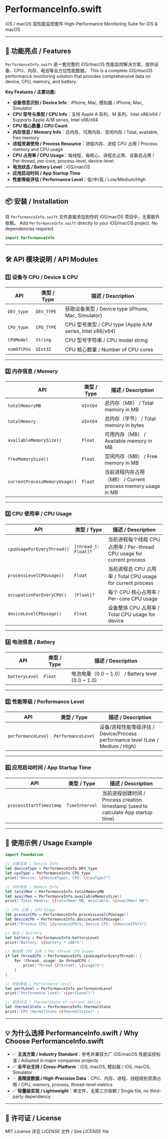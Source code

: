 # PerformanceInfo.swift

iOS / macOS 高性能监控套件
High-Performance Monitoring Suite for iOS & macOS

---

## 🌟 功能亮点 / Features

`PerformanceInfo.swift` 是一套完整的 iOS/macOS 性能监控解决方案，提供设备、CPU、内存、电池等全方位性能数据。
This is a complete iOS/macOS performance monitoring solution that provides comprehensive data on device, CPU, memory, and battery.

**Key Features / 主要功能:**

* **设备信息识别 / Device Info**：iPhone, Mac, 模拟器 / iPhone, Mac, Simulator
* **CPU 型号与类型 / CPU Info**：支持 Apple A 系列、M 系列、Intel x86/x64 / Supports Apple A/M series, Intel x86/x64
* **CPU 核心数量 / CPU Count**
* **内存信息 / Memory Info**：总内存、可用内存、空闲内存 / Total, available, free memory
* **进程资源使用 / Process Resource**：进程内存、进程 CPU 占用 / Process memory and CPU usage
* **CPU 占用率 / CPU Usage**：每线程、每核心、进程总占用、设备总占用 / Per-thread, per-core, process-level, device-level
* **电池状态 / Battery Level**：iOS/macOS
* **应用启动时间 / App Startup Time**
* **性能等级评估 / Performance Level**：低/中/高 / Low/Medium/High

---

## 📦 安装 / Installation

将 `PerformanceInfo.swift` 文件直接添加到你的 iOS/macOS 项目中，无需额外依赖。
Add `PerformanceInfo.swift` directly to your iOS/macOS project. No dependencies required.

```swift
import PerformanceInfo
```

---

## 🛠️ API 模块说明 / API Modules

### 1️⃣ 设备与 CPU / Device & CPU

| API         | 类型 / Type  | 描述 / Description                                      |
| ----------- | ---------- | ----------------------------------------------------- |
| `DEV_type`  | `DEV_TYPE` | 获取设备类型 / Device type (iPhone, Mac, Simulator)         |
| `CPU_type`  | `CPU_TYPE` | CPU 型号类型 / CPU type (Apple A/M series, Intel x86/x64) |
| `CPUModel`  | `String`   | CPU 型号字符串 / CPU model string                          |
| `numOfCPUs` | `UInt32`   | CPU 核心数量 / Number of CPU cores                        |

---

### 2️⃣ 内存信息 / Memory

| API                           | 类型 / Type | 描述 / Description                                  |
| ----------------------------- | --------- | ------------------------------------------------- |
| `totalMemoryMB`               | `UInt64`  | 总内存（MB） / Total memory in MB                      |
| `totalMemory`                 | `UInt64`  | 总内存（字节） / Total memory in bytes                   |
| `availableMemorySize()`       | `Float`   | 可用内存（MB） / Available memory in MB                 |
| `freeMemorySize()`            | `Float`   | 空闲内存（MB） / Free memory in MB                      |
| `currentProcessMemoryUsage()` | `Float`   | 当前进程内存占用（MB） / Current process memory usage in MB |

---

### 3️⃣ CPU 使用率 / CPU Usage

| API                        | 类型 / Type            | 描述 / Description                                            |
| -------------------------- | -------------------- | ----------------------------------------------------------- |
| `cpuUsageForEveryThread()` | `[thread_t: Float]?` | 当前进程每个线程 CPU 占用率 / Per-thread CPU usage for current process |
| `processLevelCPUusage()`   | `Float`              | 当前进程总 CPU 占用率 / Total CPU usage for current process         |
| `occupationForEveryCPU()`  | `[Float]?`           | 每个 CPU 核心占用率 / Per-core CPU usage                           |
| `deviceLevelCPUusage()`    | `Float`              | 设备整体 CPU 占用率 / Total CPU usage for device                   |

---

### 4️⃣ 电池信息 / Battery

| API            | 类型 / Type | 描述 / Description                            |
| -------------- | --------- | ------------------------------------------- |
| `batteryLevel` | `Float`   | 电池电量（0.0 ~ 1.0） / Battery level (0.0 ~ 1.0) |

---

### 5️⃣ 性能等级 / Performance Level

| API                | 类型 / Type          | 描述 / Description                                                     |
| ------------------ | ------------------ | -------------------------------------------------------------------- |
| `performanceLevel` | `PerformanceLevel` | 设备/进程性能等级评估 / Device/Process performance level (Low / Medium / High) |

---

### 6️⃣ 应用启动时间 / App Startup Time

| API                     | 类型 / Type      | 描述 / Description                                                           |
| ----------------------- | -------------- | -------------------------------------------------------------------------- |
| `processStartTimestamp` | `TimeInterval` | 当前进程创建时间 / Process creation timestamp (used to calculate App startup time) |

---

## 🚀 使用示例 / Usage Example

```swift
import Foundation

// 设备信息 / Device Info
let deviceType = PerformanceInfo.DEV_type
let cpuType = PerformanceInfo.CPU_type
print("Device: \(deviceType), CPU: \(cpuType)")

// 内存信息 / Memory Info
let totalMem = PerformanceInfo.totalMemoryMB
let availMem = PerformanceInfo.availableMemorySize()
print("Total Memory: \(totalMem) MB, Available: \(availMem) MB")

// CPU 占用 / CPU Usage
let processCPU = PerformanceInfo.processLevelCPUusage()
let deviceCPU = PerformanceInfo.deviceLevelCPUusage()
print("Process CPU: \(processCPU)%, Device CPU: \(deviceCPU)%")

// 电池 / Battery
let battery = PerformanceInfo.batteryLevel
print("Battery: \(battery * 100)%")

// 每线程 CPU 占用 / Per-thread CPU usage
if let threadCPU = PerformanceInfo.cpuUsageForEveryThread() {
    for (thread, usage) in threadCPU {
        print("Thread \(thread): \(usage)%")
    }
}

// 性能等级 / Performance Level
let perfLevel = PerformanceInfo.performanceLevel
print("Performance Level: \(perfLevel)")

// 发热状况 / ThermalState of current device
let thermalState = PerformanceInfo.thermalState
print("CPU thermalState \(thermalState)" )

```

---

## 💡 为什么选择 PerformanceInfo.swift / Why Choose PerformanceInfo.swift

* ✅ **主流方案 / Industry Standard**：参考并兼容大厂 iOS/macOS 性能监控标准 / Adopted in major companies projects
* ✅ **全平台支持 / Cross-Platform**：iOS, macOS, 模拟器 / iOS, macOS, Simulator
* ✅ **高精度数据 / High-Precision Data**：CPU、内存、进程、线程级别资源占用 / CPU, memory, process, thread-level metrics
* ✅ **轻量级实现 / Lightweight**：单文件，无第三方依赖 / Single file, no third-party dependency

---

## 📜 许可证 / License

MIT License
详见 LICENSE 文件 / See LICENSE file
